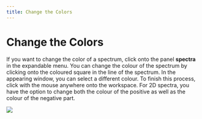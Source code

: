 ```yaml
---
title: Change the Colors
---
```


# Change the Colors

If you want to change the color of a spectrum, click onto the panel **spectra** in the expandable menu. You can change the colour of the spectrum by clicking onto the coloured square in the line of the spectrum. In the appearing window, you can select a different colour. To finish this process, click with the mouse anywhere onto the workspace. For 2D spectra, you have the option to change both the colour of the positive as well as the colour of the negative part. 

![](./change_color.gif)
